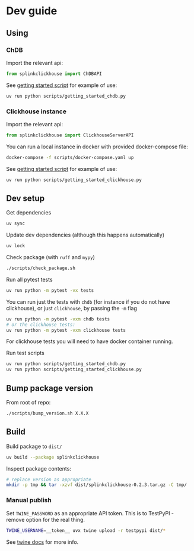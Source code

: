# Dev guide

## Using

### ChDB

Import the relevant api:

```python
from splinkclickhouse import ChDBAPI
```

See [getting started script](./scripts/getting_started_chdb.py) for example of use:

```sh
uv run python scripts/getting_started_chdb.py
```

### Clickhouse instance

Import the relevant api:

```python
from splinkclickhouse import ClickhouseServerAPI
```

You can run a local instance in docker with provided docker-compose file:

```sh
docker-compose -f scripts/docker-compose.yaml up
```

See [getting started script](./scripts/getting_started_clickhouse.py) for example of use:

```sh
uv run python scripts/getting_started_clickhouse.py
```

## Dev setup

Get dependencies

```sh
uv sync
```

Update dev dependencies (although this happens automatically)

```sh
uv lock
```

Check package (with `ruff` and `mypy`)

```sh
./scripts/check_package.sh
```

Run all pytest tests

```sh
uv run python -m pytest -vx tests
```

You can run just the tests with `chdb` (for instance if you do not have clickhouse), or just `clickhouse`, by passing the `-m` flag

```sh
uv run python -m pytest -vxm chdb tests
# or the clickhouse tests:
uv run python -m pytest -vxm clickhouse tests
```

For clickhouse tests you will need to have docker container running.

Run test scripts

```sh
uv run python scripts/getting_started_chdb.py
uv run python scripts/getting_started_clickhouse.py
```

## Bump package version

From root of repo:

```sh
./scripts/bump_version.sh X.X.X
```

## Build

Build package to `dist/`

```sh
uv build --package splinkclickhouse
```

Inspect package contents:

```sh
# replace version as appropriate
mkdir -p tmp && tar -xzvf dist/splinkclickhouse-0.2.3.tar.gz -C tmp/
```

### Manual publish

Set `TWINE_PASSWORD` as an appropriate API token. This is to TestPyPI - remove option for the real thing.

```sh
TWINE_USERNAME=__token__ uvx twine upload -r testpypi dist/*
```

See [twine docs](https://twine.readthedocs.io/en/stable/) for more info.
